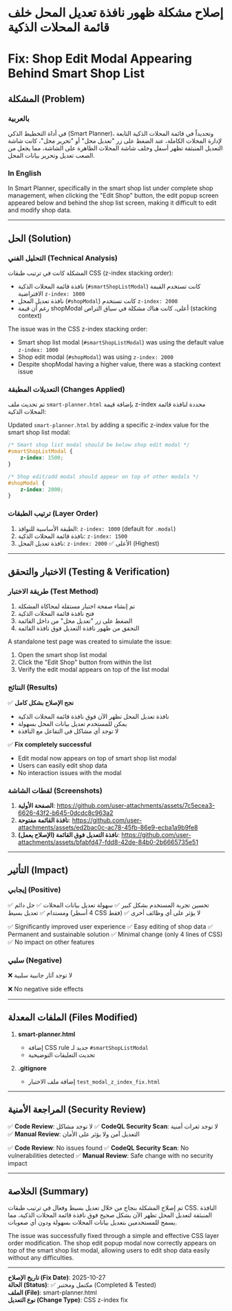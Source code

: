 # إصلاح مشكلة ظهور نافذة تعديل المحل خلف قائمة المحلات الذكية
# Fix: Shop Edit Modal Appearing Behind Smart Shop List

## المشكلة (Problem)

### بالعربية
في أداة التخطيط الذكي (Smart Planner)، وتحديداً في قائمة المحلات الذكية التابعة لإدارة المحلات الكاملة، عند الضغط على زر "تعديل محل" أو "تحرير محل"، كانت شاشة التعديل المنبثقة تظهر أسفل وخلف شاشة المحلات الظاهرة على الشاشة، مما يجعل من الصعب تعديل وتحرير بيانات المحل.

### In English
In Smart Planner, specifically in the smart shop list under complete shop management, when clicking the "Edit Shop" button, the edit popup screen appeared below and behind the shop list screen, making it difficult to edit and modify shop data.

---

## الحل (Solution)

### التحليل الفني (Technical Analysis)
المشكلة كانت في ترتيب طبقات CSS (z-index stacking order):
- نافذة قائمة المحلات الذكية (`#smartShopListModal`) كانت تستخدم القيمة الافتراضية `z-index: 1000`
- نافذة تعديل المحل (`#shopModal`) كانت تستخدم `z-index: 2000`
- رغم أن قيمة shopModal أعلى، كانت هناك مشكلة في سياق التراص (stacking context)

The issue was in the CSS z-index stacking order:
- Smart shop list modal (`#smartShopListModal`) was using the default value `z-index: 1000`
- Shop edit modal (`#shopModal`) was using `z-index: 2000`
- Despite shopModal having a higher value, there was a stacking context issue

### التعديلات المطبقة (Changes Applied)

تم تحديث ملف `smart-planner.html` بإضافة قيمة z-index محددة لنافذة قائمة المحلات الذكية:

Updated `smart-planner.html` by adding a specific z-index value for the smart shop list modal:

```css
/* Smart shop list modal should be below shop edit modal */
#smartShopListModal {
    z-index: 1500;
}

/* Shop edit/add modal should appear on top of other modals */
#shopModal {
    z-index: 2000;
}
```

### ترتيب الطبقات (Layer Order)
1. الطبقة الأساسية للنوافذ: `z-index: 1000` (default for `.modal`)
2. نافذة قائمة المحلات الذكية: `z-index: 1500`
3. نافذة تعديل المحل: `z-index: 2000` ✅ الأعلى (Highest)

---

## الاختبار والتحقق (Testing & Verification)

### طريقة الاختبار (Test Method)
1. تم إنشاء صفحة اختبار مستقلة لمحاكاة المشكلة
2. فتح نافذة قائمة المحلات الذكية
3. الضغط على زر "تعديل محل" من داخل القائمة
4. التحقق من ظهور نافذة التعديل فوق نافذة القائمة

A standalone test page was created to simulate the issue:
1. Open the smart shop list modal
2. Click the "Edit Shop" button from within the list
3. Verify the edit modal appears on top of the list modal

### النتائج (Results)
✅ **نجح الإصلاح بشكل كامل**
- نافذة تعديل المحل تظهر الآن فوق نافذة قائمة المحلات الذكية
- يمكن للمستخدم تعديل بيانات المحل بسهولة
- لا توجد أي مشاكل في التفاعل مع النافذة

✅ **Fix completely successful**
- Edit modal now appears on top of smart shop list modal
- Users can easily edit shop data
- No interaction issues with the modal

### لقطات الشاشة (Screenshots)
1. **الصفحة الأولية**: https://github.com/user-attachments/assets/7c5ecea3-6626-43f2-b645-0dcdc8c963a2
2. **نافذة القائمة مفتوحة**: https://github.com/user-attachments/assets/ed2bac0c-ac78-45fb-86e9-ecba1a9b9fe8
3. **نافذة التعديل فوق القائمة (الإصلاح يعمل)**: https://github.com/user-attachments/assets/bfabfd47-fdd8-42de-84b0-2b6665735e51

---

## التأثير (Impact)

### إيجابي (Positive)
✅ تحسين تجربة المستخدم بشكل كبير
✅ سهولة تعديل بيانات المحلات
✅ حل دائم ومستدام
✅ تعديل بسيط (4 أسطر CSS فقط)
✅ لا يؤثر على أي وظائف أخرى

✅ Significantly improved user experience
✅ Easy editing of shop data
✅ Permanent and sustainable solution
✅ Minimal change (only 4 lines of CSS)
✅ No impact on other features

### سلبي (Negative)
❌ لا توجد آثار جانبية سلبية

❌ No negative side effects

---

## الملفات المعدلة (Files Modified)

1. **smart-planner.html**
   - إضافة CSS rule جديد لـ `#smartShopListModal`
   - تحديث التعليقات التوضيحية

2. **.gitignore**
   - إضافة ملف الاختبار `test_modal_z_index_fix.html`

---

## المراجعة الأمنية (Security Review)

✅ **Code Review**: لا توجد مشاكل
✅ **CodeQL Security Scan**: لا توجد ثغرات أمنية
✅ **Manual Review**: التعديل آمن ولا يؤثر على الأمان

✅ **Code Review**: No issues found
✅ **CodeQL Security Scan**: No vulnerabilities detected
✅ **Manual Review**: Safe change with no security impact

---

## الخلاصة (Summary)

تم إصلاح المشكلة بنجاح من خلال تعديل بسيط وفعال في ترتيب طبقات CSS. النافذة المنبثقة لتعديل المحل تظهر الآن بشكل صحيح فوق نافذة قائمة المحلات الذكية، مما يسمح للمستخدمين بتعديل بيانات المحلات بسهولة ودون أي صعوبات.

The issue was successfully fixed through a simple and effective CSS layer order modification. The shop edit popup modal now correctly appears on top of the smart shop list modal, allowing users to edit shop data easily without any difficulties.

---

**تاريخ الإصلاح (Fix Date)**: 2025-10-27  
**الحالة (Status)**: ✅ مكتمل ومختبر (Completed & Tested)  
**الملف (File)**: smart-planner.html  
**نوع التعديل (Change Type)**: CSS z-index fix

